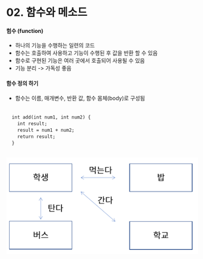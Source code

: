 # 02. 함수와 메소드
  
  
#### 험수 (function)
* 하나의 기능을 수행하는 일련의 코드  
* 함수는 호출하여 사용하고 기능이 수행된 후 값을 반환 할 수 있음  
* 함수로 구현된 기능은 여러 곳에서 호출되어 사용될 수 있음    
* 기능 분리 -> 가독성 좋음  
  
#### 함수 정의 하기
* 함수는 이름, 매개변수, 반환 값, 함수 몸체(body)로 구성됨
<code>
  int add(int num1, int num2) {
    int result;
    result = num1 + num2;
    return result;
  }
  </code>  


 ![chapter0501](./image/chapter0501.PNG)  
